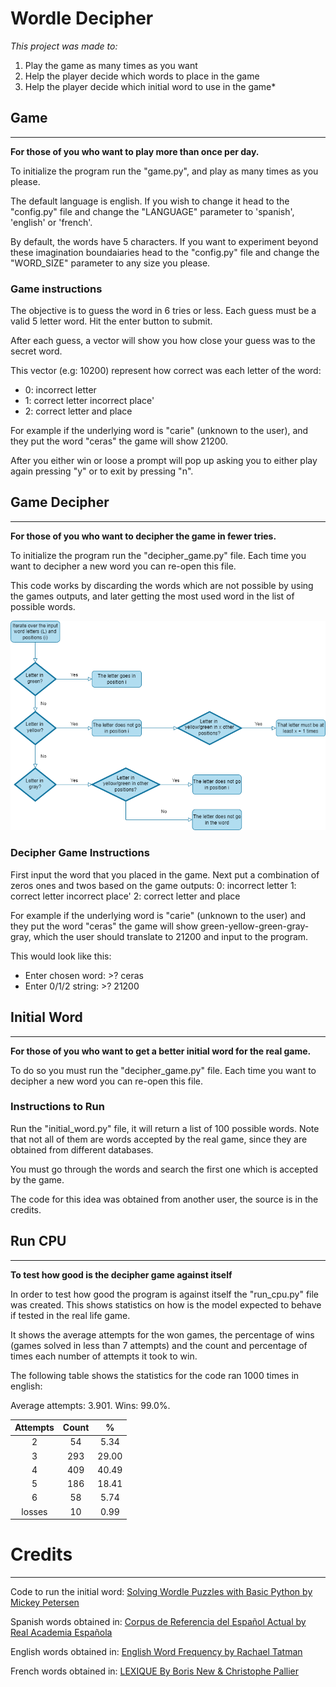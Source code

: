 # Wordle Decipher

*This project was made to:*
1. Play the game as many times as you want 
2. Help the player decide which words to place in the game
3. Help the player decide which initial word to use in the game*


## Game

---

**For those of you who want to play more than once per day.**

To initialize the program run the "game.py", and play as many times as you please.

The default language is english. If you wish to change it head to the "config.py" file and change 
the "LANGUAGE" parameter to 'spanish', 'english' or 'french'.

By default, the words have 5 characters. If you want to experiment beyond these imagination boundaiaries
 head to the "config.py" file and change the "WORD_SIZE" parameter to any size you please.


### Game instructions
The objective is to guess the word in 6 tries or less.
Each guess must be a valid 5 letter word.
Hit the enter button to submit.

After each guess, a vector will show you how close your guess was to the secret word.

This vector (e.g: 10200) represent how correct was each letter of the word:
* 0: incorrect letter
* 1: correct letter incorrect place'
* 2: correct letter and place

For example if the underlying word is "carie" (unknown to the user), and they put the 
word "ceras" the game will show 21200.

After you either win or loose a prompt will pop up asking you to either play again
pressing "y" or to exit by pressing "n".


## Game Decipher

---

**For those of you who want to decipher the game in fewer tries.**

To initialize the program run the "decipher_game.py" file.
Each time you want to decipher a new word you can re-open this file.

This code works by discarding the words which are not possible by using the games outputs, and later
getting the most used word in the list of possible words.

![](word_decipher_flowchart.png "Word Decipher Flowchart")


### Decipher Game Instructions

First input the word that you placed in the game. 
Next put a combination of zeros ones and twos based on the game outputs:
0: incorrect letter
1: correct letter incorrect place'
2: correct letter and place


For example if the underlying word is "carie" (unknown to the user) and they put the 
word "ceras" the game will show green-yellow-green-gray-gray, which the user should translate to
21200 and input to the program.

This would look like this:
* Enter chosen word:  >? ceras
* Enter 0/1/2 string:  >? 21200


## Initial Word

---

**For those of you who want to get a better initial word for the real game.**

To do so you must run the "decipher_game.py" file. Each time you want to decipher a new word you can re-open this file.


### Instructions to Run

Run the "initial_word.py" file, it will return a list of 100 possible words. 
Note that not all of them are words accepted by the real game, since they
are obtained from different databases.

You must go through the words and search the first one which is accepted by the game.

The code for this idea was obtained from another user, the source is in the credits.

## Run CPU

---
**To test how good is the decipher game against itself**

In order to test how good the program is against itself the "run_cpu.py" file was created.
This shows statistics on how is the model expected to behave if tested in the real life game.

It shows the average attempts for the won games, the percentage of wins (games solved in less than  7 attempts)
and the count and percentage of times each number of attempts it took to win.

The following table shows the statistics for the code ran 1000 times in english:

Average attempts: 3.901.
Wins: 99.0%.

| Attempts | Count | % | 
| :----: | :----: | :----: | 
|2| 54 | 5.34|
|3|293 |29.00|
|4|409 |40.49|
|5|186 |18.41|
|6| 58 | 5.74|
|losses| 10 | 0.99|


# Credits

---

Code to run the initial word:
[Solving Wordle Puzzles with Basic Python by Mickey Petersen](https://www.inspiredpython.com/article/solving-wordle-puzzles-with-basic-python)

Spanish words obtained in:
[Corpus de Referencia del Español Actual by Real Academia Española](http://corpus.rae.es/lfrecuencias.html)

English words obtained in:
[English Word Frequency by Rachael Tatman](https://www.kaggle.com/rtatman/english-word-frequency/version/1)

French words obtained in:
[LEXIQUE By Boris New & Christophe Pallier](http://www.lexique.org/)